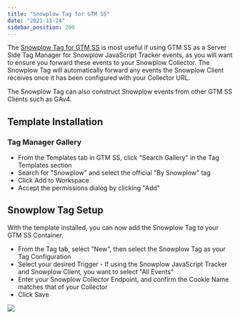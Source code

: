 ```yaml
---
title: "Snowplow Tag for GTM SS"
date: "2021-11-24"
sidebar_position: 200
---
```


The [Snowplow Tag for GTM SS](https://tagmanager.google.com/gallery/#/owners/snowplow/templates/snowplow-gtm-server-side-tag) is most useful if using GTM SS as a Server Side Tag Manager for Snowplow JavaScript Tracker events, as you will want to ensure you forward these events to your Snowplow Collector. The Snowplow Tag will automatically forward any events the Snowplow Client receives once it has been configured with your Collector URL.

The Snowplow Tag can also construct Snowplow events from other GTM SS Clients such as GAv4.

## Template Installation

### Tag Manager Gallery

- From the Templates tab in GTM SS, click "Search Gallery" in the Tag Templates section
- Search for "Snowplow" and select the official "By Snowplow" tag
- Click Add to Workspace
- Accept the permissions dialog by clicking "Add"

## Snowplow Tag Setup

With the template installed, you can now add the Snowplow Tag to your GTM SS Container.

- From the Tag tab, select "New", then select the Snowplow Tag as your Tag Configuration
- Select your desired Trigger - If using the Snowplow JavaScript Tracker and Snowplow Client, you want to select "All Events"
- Enter your Snowplow Collector Endpoint, and confirm the Cookie Name matches that of your Collector
- Click Save

![](images/tagsetup.gif)
